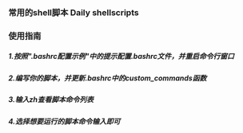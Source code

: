 ### 常用的shell脚本 Daily shellscripts

### 使用指南
##### 1.按照".bashrc配置示例"中的提示配置.bashrc文件，并重启命令行窗口
##### 2.编写你的脚本，并更新.bashrc中的custom_commands函数
##### 3.输入zh查看脚本命令列表
##### 4.选择想要运行的脚本命令输入即可
